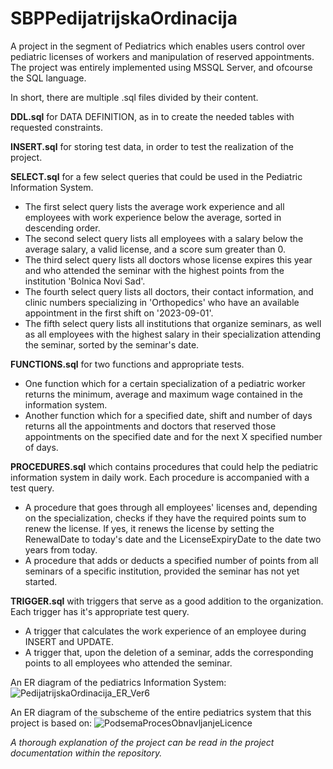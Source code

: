 # SBPPedijatrijskaOrdinacija
A project in the segment of Pediatrics which enables users control over pediatric licenses of workers and manipulation of reserved appointments.
The project was entirely implemented using MSSQL Server, and ofcourse the SQL language.

In short, there are multiple .sql files divided by their content.

**DDL.sql** for DATA DEFINITION, as in to create the needed tables with requested constraints.

**INSERT.sql** for storing test data, in order to test the realization of the project.

**SELECT.sql** for a few select queries that could be used in the Pediatric Information System.
- The first select query lists the average work experience and all employees with work experience below the average, sorted in descending order.
- The second select query lists all employees with a salary below the average salary, a valid license, and a score sum greater than 0.
- The third select query lists all doctors whose license expires this year and who attended the seminar with the highest points from the institution 'Bolnica Novi Sad'.
- The fourth select query lists all doctors, their contact information, and clinic numbers specializing in 'Orthopedics' who have an available appointment in the first shift on '2023-09-01'.
- The fifth select query lists all institutions that organize seminars, as well as all employees with the highest salary in their specialization attending the seminar, sorted by the seminar's date.

**FUNCTIONS.sql** for two functions and appropriate tests.
- One function which for a certain specialization of a pediatric worker returns the minimum, average and maximum wage
  contained in the information system.
- Another function which for a specified date, shift and number of days returns all the appointments and doctors that reserved those appointments on the specified date and for the next X specified number of days.

**PROCEDURES.sql** which contains procedures that could help the pediatric information system in daily work. Each procedure is accompanied with a test query.
- A procedure that goes through all employees' licenses and, depending on the specialization, checks if they have the required points sum to renew the license. If yes, it renews the license by setting the RenewalDate to today's date and the LicenseExpiryDate to the date two years from today.
- A procedure that adds or deducts a specified number of points from all seminars of a specific institution, provided the seminar has not yet started.

**TRIGGER.sql** with triggers that serve as a good addition to the organization. Each trigger has it's appropriate test query.
- A trigger that calculates the work experience of an employee during INSERT and UPDATE.
- A trigger that, upon the deletion of a seminar, adds the corresponding points to all employees who attended the seminar.

An ER diagram of the pediatrics Information System:
![PedijatrijskaOrdinacija_ER_Ver6](https://github.com/user-attachments/assets/a0f2b26e-e61b-42c2-a1f5-b6acb84a1d79)


An ER diagram of the subscheme of the entire pediatrics system that this project is based on:
![PodsemaProcesObnavljanjeLicence](https://github.com/user-attachments/assets/14cbc85b-fe1b-4576-b5ef-8fd59fb7e7c4)


*A thorough explanation of the project can be read in the project documentation within the repository.*
